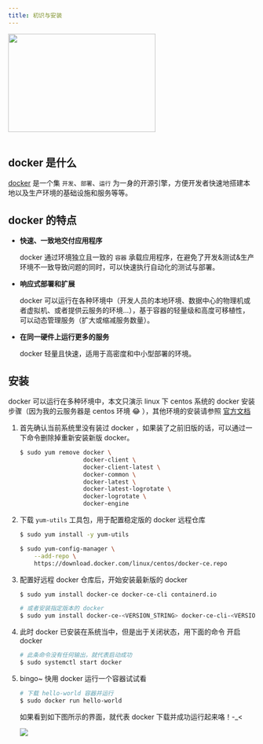 ```yaml
---
title: 初识与安装
---
```


<img src="https://wx2.sbimg.cn/2020/06/11/docker.png" width="300px" height="200px">
<br /><br />

## docker 是什么

[docker](https://docs.docker.com/get-started/overview/) 是一个集 `开发`、`部署`、`运行` 为一身的开源引擎，方便开发者快速地搭建本地以及生产环境的基础设施和服务等等。

## docker 的特点

- **快速、一致地交付应用程序**
  
    docker 通过环境独立且一致的 `容器` 承载应用程序，在避免了开发&测试&生产环境不一致导致问题的同时，可以快速执行自动化的测试与部署。

- **响应式部署和扩展**

    docker 可以运行在各种环境中（开发人员的本地环境、数据中心的物理机或者虚拟机、或者提供云服务的环境...），基于容器的轻量级和高度可移植性，可以动态管理服务（扩大或缩减服务数量）。

- **在同一硬件上运行更多的服务**

    docker 轻量且快速，适用于高密度和中小型部署的环境。

## 安装

docker 可以运行在多种环境中，本文只演示 linux 下 centos 系统的 docker 安装步骤（因为我的云服务器是 centos 环境 😂 ），其他环境的安装请参照 [官方文档](https://docs.docker.com/engine/install/)

1. 首先确认当前系统里没有装过 docker ，如果装了之前旧版的话，可以通过一下命令删除掉重新安装新版 docker。

    ```sh
    $ sudo yum remove docker \
                      docker-client \
                      docker-client-latest \
                      docker-common \
                      docker-latest \
                      docker-latest-logrotate \
                      docker-logrotate \
                      docker-engine
    ```

2. 下载 `yum-utils` 工具包，用于配置稳定版的 docker 远程仓库

    ```sh
    $ sudo yum install -y yum-utils

    $ sudo yum-config-manager \
        --add-repo \
        https://download.docker.com/linux/centos/docker-ce.repo
    ```

3. 配置好远程 docker 仓库后，开始安装最新版的 docker 

    ```sh
    $ sudo yum install docker-ce docker-ce-cli containerd.io

    # 或者安装指定版本的 docker 
    $ sudo yum install docker-ce-<VERSION_STRING> docker-ce-cli-<VERSION_STRING> containerd.io
    ```

4. 此时 docker 已安装在系统当中，但是出于关闭状态，用下面的命令 开启 docker 

    ```sh
    # 此条命令没有任何输出，就代表启动成功
    $ sudo systemctl start docker
    ```

5. bingo~ 快用 docker 运行一个容器试试看

    ```sh
    # 下载 hello-world 容器并运行
    $ sudo docker run hello-world
    ```

    如果看到如下图所示的界面，就代表 docker 下载并成功运行起来咯！-_<

    <img class="bordered" src="https://wx1.sbimg.cn/2020/06/11/docker-installed.png" />
